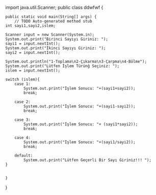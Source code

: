 import java.util.Scanner;
public class ddwfwf {

	public static void main(String[] args) {
		// TODO Auto-generated method stub
    int sayi1,sayi2,islem;

    Scanner input = new Scanner(System.in);
    System.out.print("Birinci Sayıyı Giriniz: ");
    sayi1 = input.nextInt();
    System.out.print("İkinci Sayıyı Giriniz: ");
    sayi2 = input.nextInt();

    System.out.println("1-Toplama\n2-Çıkarma\n3-Çarpma\n4-Bölme");
    System.out.print("Lütfen İşlem Türünğ Seçiniz: ");
    islem = input.nextInt();

    switch (islem){
        case 1:
            System.out.print("İşlem Sonucu: "+(sayi1+sayi2));
            break;

        case 2:
            System.out.print("İşlem Sonucu: "+(sayi1-sayi2));
            break;

        case 3:
            System.out.print("İşlem Sonucu: "+ (sayi1*sayi2));
            break;

        case 4:
            System.out.print("İşlem Sonucu: "+(sayi1/sayi2));
            break;

        default:
            System.out.print("Lütfen Geçerli Bir Sayı Giriniz!!! ");
    }


    }

}
